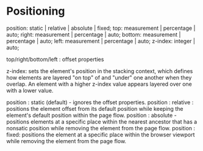 # Positioning
position: static | relative | absolute | fixed;
top: measurement | percentage | auto;
right: measurement | percentage | auto;
bottom: measurement | percentage | auto;
left: measurement | percentage | auto;
z-index: integer | auto;

top/right/bottom/left : offset properties

z-index: sets the element's position in the stacking context, which defines how elements are layered "on top" of and "under" one another when they overlap. An element with a higher z-index value appears layered over one with a lower value.

position : static (default) - ignores the offset properties.
position : relative : positions the element offset from its default position while keeping the element's default position within the page flow.
position : absolute - positions elements at a specific place within the nearest ancestor that has a nonsatic position while removing the element from the page flow.
position : fixed: positions the element at a specific place within the browser viewport while removing the element from the page flow.



